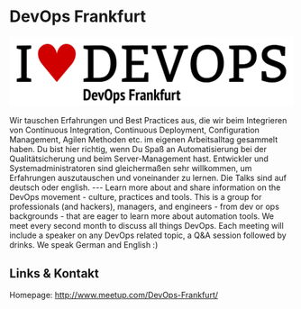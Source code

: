 # DevOps Frankfurt
![DevOps Frankfurt](./devops.logo.png)

Wir tauschen Erfahrungen und Best Practices aus, die wir beim Integrieren von Continuous Integration,
Continuous Deployment, Configuration Management, Agilen Methoden etc. im eigenen Arbeitsalltag gesammelt haben.
Du bist hier richtig, wenn Du Spaß an Automatisierung bei der Qualitätsicherung und beim Server-Management hast.
Entwickler und Systemadministratoren sind gleichermaßen sehr willkommen, um Erfahrungen auszutauschen und
voneinander zu lernen. Die Talks sind auf deutsch oder english. --- Learn more about and share information on
the DevOps movement - culture, practices and tools. This is a group for professionals (and hackers), managers,
and engineers - from dev or ops backgrounds - that are eager to learn more about automation tools. We meet every
second month to discuss all things DevOps. Each meeting will include a speaker on any DevOps related topic, a Q&A
session followed by drinks. We speak German and English :)


## Links &amp; Kontakt

Homepage: <http://www.meetup.com/DevOps-Frankfurt/>












